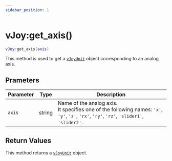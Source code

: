 ```yaml
---
sidebar_position: 1
---
```


# vJoy:get_axis()
```lua
vJoy:get_axis(axis)
```
This method is used to get a [`vJoyUnit`](/libs/mapper/vJoyUnit) object corresponding to an analog axis.


## Prameters
|Parameter|Type|Description|
|-|-|-|
|`axis`|string|Name of the analog axis.<br/>It specifies one of the following names: `'x'`, `'y'`, `'z'`, `'rx'`, `'ry'`, `'rz'`, `'slider1'`, `'slider2'`.


## Return Values
This method returns a [`vJoyUnit`](/libs/mapper/vJoyUnit) object.